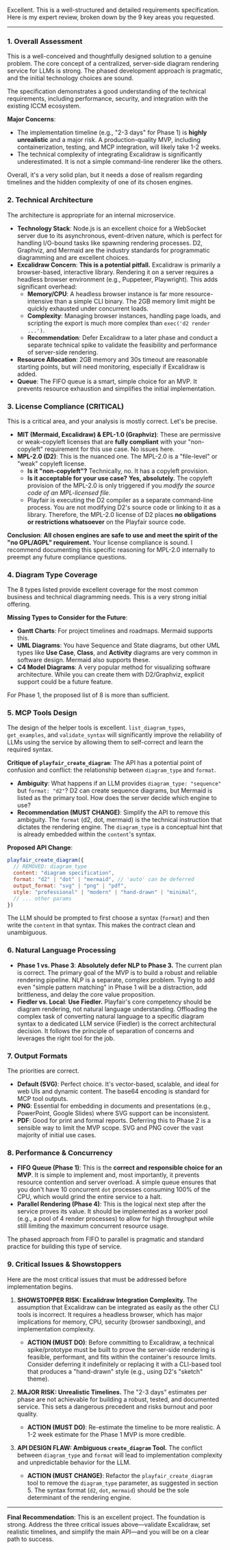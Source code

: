 Excellent. This is a well-structured and detailed requirements specification. Here is my expert review, broken down by the 9 key areas you requested.

---

### 1. Overall Assessment

This is a well-conceived and thoughtfully designed solution to a genuine problem. The core concept of a centralized, server-side diagram rendering service for LLMs is strong. The phased development approach is pragmatic, and the initial technology choices are sound.

The specification demonstrates a good understanding of the technical requirements, including performance, security, and integration with the existing ICCM ecosystem.

**Major Concerns**:
*   The implementation timeline (e.g., "2-3 days" for Phase 1) is **highly unrealistic** and a major risk. A production-quality MVP, including containerization, testing, and MCP integration, will likely take 1-2 weeks.
*   The technical complexity of integrating Excalidraw is significantly underestimated. It is not a simple command-line renderer like the others.

Overall, it's a very solid plan, but it needs a dose of realism regarding timelines and the hidden complexity of one of its chosen engines.

### 2. Technical Architecture

The architecture is appropriate for an internal microservice.

*   **Technology Stack**: Node.js is an excellent choice for a WebSocket server due to its asynchronous, event-driven nature, which is perfect for handling I/O-bound tasks like spawning rendering processes. D2, Graphviz, and Mermaid are the industry standards for programmatic diagramming and are excellent choices.
*   **Excalidraw Concern**: **This is a potential pitfall.** Excalidraw is primarily a browser-based, interactive library. Rendering it on a server requires a headless browser environment (e.g., Puppeteer, Playwright). This adds significant overhead:
    *   **Memory/CPU**: A headless browser instance is far more resource-intensive than a simple CLI binary. The 2GB memory limit might be quickly exhausted under concurrent loads.
    *   **Complexity**: Managing browser instances, handling page loads, and scripting the export is much more complex than `exec('d2 render ...')`.
    *   **Recommendation**: Defer Excalidraw to a later phase and conduct a separate technical spike to validate the feasibility and performance of server-side rendering.
*   **Resource Allocation**: 2GB memory and 30s timeout are reasonable starting points, but will need monitoring, especially if Excalidraw is added.
*   **Queue**: The FIFO queue is a smart, simple choice for an MVP. It prevents resource exhaustion and simplifies the initial implementation.

### 3. License Compliance (CRITICAL)

This is a critical area, and your analysis is mostly correct. Let's be precise.

*   **MIT (Mermaid, Excalidraw) & EPL-1.0 (Graphviz)**: These are permissive or weak-copyleft licenses that are **fully compliant** with your "non-copyleft" requirement for this use case. No issues here.
*   **MPL-2.0 (D2)**: This is the nuanced one. The MPL-2.0 is a "file-level" or "weak" copyleft license.
    *   **Is it "non-copyleft"?** Technically, no. It has a copyleft provision.
    *   **Is it acceptable for your use case?** **Yes, absolutely.** The copyleft provision of the MPL-2.0 is only triggered if you *modify the source code of an MPL-licensed file*.
    *   Playfair is executing the D2 compiler as a separate command-line process. You are not modifying D2's source code or linking to it as a library. Therefore, the MPL-2.0 license of D2 places **no obligations or restrictions whatsoever** on the Playfair source code.

**Conclusion**: **All chosen engines are safe to use and meet the spirit of the "no GPL/AGPL" requirement.** Your license compliance is sound. I recommend documenting this specific reasoning for MPL-2.0 internally to preempt any future compliance questions.

### 4. Diagram Type Coverage

The 8 types listed provide excellent coverage for the most common business and technical diagramming needs. This is a very strong initial offering.

**Missing Types to Consider for the Future**:
*   **Gantt Charts**: For project timelines and roadmaps. Mermaid supports this.
*   **UML Diagrams**: You have Sequence and State diagrams, but other UML types like **Use Case**, **Class**, and **Activity** diagrams are very common in software design. Mermaid also supports these.
*   **C4 Model Diagrams**: A very popular method for visualizing software architecture. While you can create them with D2/Graphviz, explicit support could be a future feature.

For Phase 1, the proposed list of 8 is more than sufficient.

### 5. MCP Tools Design

The design of the helper tools is excellent. `list_diagram_types`, `get_examples`, and `validate_syntax` will significantly improve the reliability of LLMs using the service by allowing them to self-correct and learn the required syntax.

**Critique of `playfair_create_diagram`**:
The API has a potential point of confusion and conflict: the relationship between `diagram_type` and `format`.

*   **Ambiguity**: What happens if an LLM provides `diagram_type: "sequence"` but `format: "d2"`? D2 can create sequence diagrams, but Mermaid is listed as the primary tool. How does the server decide which engine to use?
*   **Recommendation (MUST CHANGE)**: Simplify the API to remove this ambiguity. The `format` (d2, dot, mermaid) is the technical instruction that dictates the rendering engine. The `diagram_type` is a conceptual hint that is already embedded within the `content`'s syntax.

**Proposed API Change**:
```javascript
playfair_create_diagram({
  // REMOVED: diagram_type
  content: "diagram specification",
  format: "d2" | "dot" | "mermaid", // 'auto' can be deferred
  output_format: "svg" | "png" | "pdf",
  style: "professional" | "modern" | "hand-drawn" | "minimal",
  // ... other params
})
```
The LLM should be prompted to first choose a syntax (`format`) and then write the `content` in that syntax. This makes the contract clean and unambiguous.

### 6. Natural Language Processing

*   **Phase 1 vs. Phase 3**: **Absolutely defer NLP to Phase 3.** The current plan is correct. The primary goal of the MVP is to build a robust and reliable rendering pipeline. NLP is a separate, complex problem. Trying to add even "simple pattern matching" in Phase 1 will be a distraction, add brittleness, and delay the core value proposition.
*   **Fiedler vs. Local**: **Use Fiedler.** Playfair's core competency should be diagram rendering, not natural language understanding. Offloading the complex task of converting natural language to a specific diagram syntax to a dedicated LLM service (Fiedler) is the correct architectural decision. It follows the principle of separation of concerns and leverages the right tool for the job.

### 7. Output Formats

The priorities are correct.

*   **Default (SVG)**: Perfect choice. It's vector-based, scalable, and ideal for web UIs and dynamic content. The base64 encoding is standard for MCP tool outputs.
*   **PNG**: Essential for embedding in documents and presentations (e.g., PowerPoint, Google Slides) where SVG support can be inconsistent.
*   **PDF**: Good for print and formal reports. Deferring this to Phase 2 is a sensible way to limit the MVP scope. SVG and PNG cover the vast majority of initial use cases.

### 8. Performance & Concurrency

*   **FIFO Queue (Phase 1)**: This is the **correct and responsible choice for an MVP**. It is simple to implement and, most importantly, it prevents resource contention and server overload. A simple queue ensures that you don't have 10 concurrent `dot` processes consuming 100% of the CPU, which would grind the entire service to a halt.
*   **Parallel Rendering (Phase 4)**: This is the logical next step after the service proves its value. It should be implemented as a worker pool (e.g., a pool of 4 render processes) to allow for high throughput while still limiting the maximum concurrent resource usage.

The phased approach from FIFO to parallel is pragmatic and standard practice for building this type of service.

### 9. Critical Issues & Showstoppers

Here are the most critical issues that must be addressed before implementation begins.

1.  **SHOWSTOPPER RISK: Excalidraw Integration Complexity.** The assumption that Excalidraw can be integrated as easily as the other CLI tools is incorrect. It requires a headless browser, which has major implications for memory, CPU, security (browser sandboxing), and implementation complexity.
    *   **ACTION (MUST DO)**: Before committing to Excalidraw, a technical spike/prototype must be built to prove the server-side rendering is feasible, performant, and fits within the container's resource limits. Consider deferring it indefinitely or replacing it with a CLI-based tool that produces a "hand-drawn" style (e.g., using D2's "sketch" theme).

2.  **MAJOR RISK: Unrealistic Timelines.** The "2-3 days" estimates per phase are not achievable for building a robust, tested, and documented service. This sets a dangerous precedent and risks burnout and poor quality.
    *   **ACTION (MUST DO)**: Re-estimate the timeline to be more realistic. A 1-2 week estimate for the Phase 1 MVP is more credible.

3.  **API DESIGN FLAW: Ambiguous `create_diagram` Tool.** The conflict between `diagram_type` and `format` will lead to implementation complexity and unpredictable behavior for the LLM.
    *   **ACTION (MUST CHANGE)**: Refactor the `playfair_create_diagram` tool to remove the `diagram_type` parameter, as suggested in section 5. The syntax format (`d2`, `dot`, `mermaid`) should be the sole determinant of the rendering engine.

---
**Final Recommendation**: This is an excellent project. The foundation is strong. Address the three critical issues above—validate Excalidraw, set realistic timelines, and simplify the main API—and you will be on a clear path to success.
